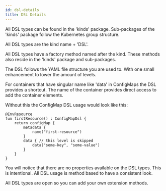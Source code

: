 ```yaml
---
id: dsl-details
title: DSL Details
---
```

All DSL types can be found in the 'kinds' package. Sub-packages of the 'kinds' package follow the Kubernetes group structure.

All DSL types are the kind name + 'DSL'.

All DSL types have a factory method named after the kind. These methods also reside in the 'kinds' package and sub-packages.

The DSL follows the YAML file structure you are used to. With one small enhancement to lower the amount of levels.

For containers that have singular name like 'data' in ConfigMaps the DSL provides a shortcut. The name of the container provides direct access to add the container elements.

Without this the ConfigMap DSL usage would look like this:

    @EnvResource
    fun firstResource() : ConfigMapDsl {
        return configMap {
            metadata {
                name("first-resource")
            }
            data { // this level is skipped
                data("some-key", "some-value")
            }
        }
    }


You will notice that there are no properties available on the DSL types. This is intentional. All DSL usage is method based to have a consistent look.

All DSL types are open so you can add your own extension methods.